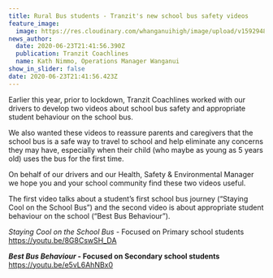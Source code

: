 ```yaml
---
title: Rural Bus students - Tranzit's new school bus safety videos
feature_image:
  image: https://res.cloudinary.com/whanganuihigh/image/upload/v1592948903/News/tranzit_logo.png
news_author:
  date: 2020-06-23T21:41:56.390Z
  publication: Tranzit Coachlines
  name: Kath Nimmo, Operations Manager Wanganui
show_in_slider: false
date: 2020-06-23T21:41:56.423Z
---
```

Earlier this year, prior to lockdown, Tranzit Coachlines worked with our drivers to develop two videos about school bus safety and appropriate student behaviour on the school bus.  

We also wanted these videos to reassure parents and caregivers that the school bus is a safe way to travel to school and help eliminate any concerns they may have, especially when their child (who maybe as young as 5 years old) uses the bus for the first time.

On behalf of our drivers and our Health, Safety & Environmental Manager we hope you and your school community find these two videos useful.

The first video talks about a student’s first school bus journey (“Staying Cool on the School Bus”) and the second video is about appropriate student behaviour on the school (“Best Bus Behaviour”).

_Staying Cool on the School Bus_ - Focused on Primary school students https://youtu.be/8G8CswSH_DA

**_Best Bus Behaviour_ - Focused on Secondary school students** https://youtu.be/e5vL6AhNBx0



